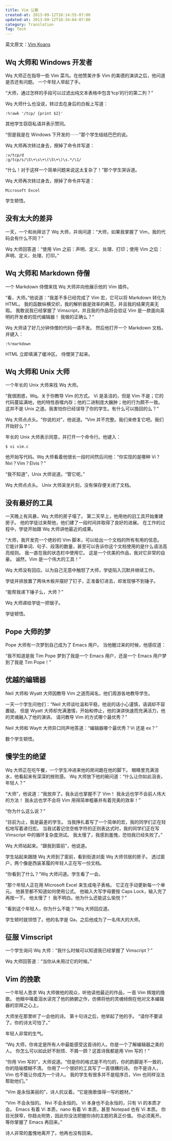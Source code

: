 ```yaml
---
title: Vim 公案
created-at: 2013-09-12T18:14:55-07:00
updated-at: 2013-09-12T18:34:04-07:00
category: Translation
Tag: Tech
---
```


英文原文：[Vim Koans](http://blog.sanctum.geek.nz/vim-koans/)


## Wq 大师和 Windows 开发者

Wq 大师正在指导一些 Vim 菜鸟。在他赞美许多 Vim 的美德的演讲之后，他问道是否还有问题。
一个年轻人举起了手。

“大师，通过怎样的手段可以过滤出纯文本表格中包含‘tcp’的行的第二列？”

Wq 大师什么也没说，转过去在身后的白板上写道：

    :%!awk '/tcp/ {print $2}'

其他学生窃窃私语并表示赞同。

“但是我是在 Windows 下开发的⋯⋯”那个学生结结巴巴的说。

Wq 大师再次转过身去，擦掉了命令并写道：

    :v/tcp/d
    :g/tcp/s/\S\+\s\+\(\S\+\)\s.*/\1/

“什么！对于这样一个简单问题来说这太复杂了！”那个学生哭诉道。

Wq 大师再次转过身去，擦掉了命令并写道：

    Microsoft Excel

学生顿悟。


## 没有太大的差异

一天，一个和尚拜访了 Wq 大师，并询问道：“大师，如果我掌握了 Vim，我的代码会有什么不同？”

Wq 大师回答道：“使用 Vim 之前：声明、定义、处理、打印；使用 Vim 之后：声明、定义、处理、打印。”


## Wq 大师和 Markdown 侍僧

一个 Markdown 侍僧来找 Wq 大师并向他展示他的 Vim 插件。

“看，大师。”他说道：“我差不多已经完成了 Vim 宏，它可以将 Markdown 转化为 HTML。
我的函数纵横交织，我的解析器是效率的典范，并且我的结果完美无瑕。
我敢说我已经掌握了 Vimscript，并且我的作品将会验证 Vim 是一款面向英明的开发者的现代编辑器！
我做的正确么？“

Wq 大师读了好几分钟侍僧的代码一语不发。
然后他打开一个 Markdown 文档，并键入：

    :%!markdown

HTML 立即填满了缓冲区。
侍僧哭了起来。


## Wq 大师和 Unix 大师

一个年长的 Unix 大师来找 Wq 大师。

“我很困惑，Wq。关于你教导 Vim 的方式。
Vi 是圣洁的，但是 Vim 不是；它的代码蔓延满地，他的特性吞噬内存；他的二进制庞大臃肿；他的行为颇不一致。
这并不是 Unix 之道。我害怕你已经误导了你的学生。有什么可以挽回的么？”

Wq 大师点点头。“你说的对”，他说道。“Vim 并不完整。我们来修复它吧。我们开始好么？”

年长的 Unix 大师表示同意，并打开一个命令行。他键入：

    $ vi vim.c

他开始写代码。Wq 大师看着他很长一段时间然后问他：“你实现的是哪种 Vi？Nvi？Vim？Elvis？”

“我不知道”，Unix 大师说道。“管它呢。”

Wq 大师点点头。
Unix 大师呆坐片刻，没有保存便关闭了文档。


## 没有最好的工具

一天晚上有风暴，Wq 大师的房子塌了。
第二天早上，他用他的旧工具开始重建房子。
他的学徒过来帮他，他们建了一段时间并取得了良好的进展。
在工作的过程中，学徒开始跟 Wq 大师讲他最近的成果。

“大师，我开发完一个绝妙的 Vim 脚本，可以给出一个文档的所有有用的信息。
它能计算单词、句子、段落的数量，甚至可以告诉你这个文档使用的是什么语法高亮规则。
我一直在我的状态栏中使用它。
这是一个优美的作品，我对它非常的自豪。
诚然，Vim 是一个伟大的工具！”

Wq 大师没有回应。以为自己无意中触怒了大师，学徒陷入沉默并继续工作。

学徒并排放置了两块木板并摆好了钉子，正准备钉进去，却发现够不到锤子。

“能帮我递下锤子么，大师？”

Wq 大师递给学徒一把锯子。

学徒顿悟。


## Pope 大师的梦

Pope 大师有一次梦到自己成为了 Emacs 用户。
当他醒过来的时候，他感叹道：

“我不知道是我 Tim Pope 梦到了我是一个 Emacs 用户，还是一个 Emacs 用户梦到了我是 Tim Pope！”


## 优越的编辑器

Neil 大师和 Wyatt 大师因教导 Vim 之道而闻名，他们周游各地教导学生。

一天一个学生问他们：“Neil 大师谈吐温和平稳，他说的话小心谨慎，语调却不容置疑。
但是 Wyatt 大师却充满激情，开始和停止，他的演讲快速而充满活力，他的灵魂融入了他的演讲。
请问教导 Vim 的方式哪个最优秀？”

Neil 大师和 Waytt 大师异口同声地答道：“编辑器哪个最优秀？Vi 还是 ex？”

数个学生顿悟。


## 慢学生的绝望

Wq 大师正在吃午餐，一个学生冲进来他的房间跪在他的脚下。
眼睛里充满泪水，他看起来有深深的挫败感。
Wq 大师放下他的碗问道：“什么让你如此沮丧，年轻人？”

“大师”，他说道：“我放弃了。我永远也掌握不了 Vim！
我永远也学不会前人伟大的方法！
我永远也学不会将 Vim 用得简单粗暴并有着完美的效率！”

“你为什么这么说？”

“目前为止，我是最差的学生。
当我挣扎着写了一个简单的宏，我的同学们正在轻松地写着递归宏。
当我试着记住空格字符的正则表达式时，我的同学们正在写 Vimscript 中的循环复杂度测试。
我太慢了，我感到羞愧，恐怕我已经失败了。”

Wq 大师站起来。“跟我到窗前”，他说道。

学生站起来跟随 Wq 大师到了窗前，看到街道对面 Wq 大师邻居的房子。
透过窗户，两个像是西装革履的年轻人正在写一份文档。

“你看到了什么？”Wq 大师问道。学生看了一会。

“那个年轻人正在用 Microsoft Excel 来生成电子表格。 它正在手动更新每一个单元。 他甚至都不知道如何使用公式。 他输入大写字母要按 Caps Lock，输入完了再按一下。 他太慢了！ 我不明白。他为什么还能这么愉悦？”

“看到这个年轻人，你为什么不能？”Wq 大师回应道。

学生顿时就领悟了。他的名字是 Qa，之后他成为了一名伟大的大师。


## 征服 Vimscript

一个学生询问 Wq 大师：“我什么时候可以知道我已经掌握了 Vimscript？”

Wq 大师回答道：“当你从未用过它的时候。”


## Vim 的挽歌

一个年轻人恳求 Wq 大师做他的观众，听他读他最近的作品，一首 Vim 辉煌的挽歌。
他眼中噙着泪水读完了他的肺腑之作，仿佛将他的灵魂倾倒在他对文本编辑器的崇拜之心上。

大师坐在那里听了一会他的诗。 第十句诗之后，他举起了他的手。 “请你不要读了。你的诗太可怕了。”

年轻人非常的生气。

“Wq 大师，你肯定是所有人中最能感受这首诗的人。你是一个了解编辑器之美的人。
你怎么可以如此好不耐烦、不屑一顾？这首诗我都是用 Vim 写的！”

“你用 Vim 写的”，大师说道。“但是你的格式是不均匀的，你的韵脚是不一致的，你的隐喻模糊不清。
你用了一个很好的工具写了一首很糟的诗。
你不是诗人，Vim 也不能让你成为一个诗人。
我的学生有很多并不是程序员，Vim 也同样没法帮助他们。”

“Vim 是永恒美丽的”，诗人抗议着。“它是挽歌值得一写的题材。”

“Vim 不会永恒的。 Nvi 不会永恒的。 Vi 本身也不会永恒的，只有 Vi 的本质才会。
Emacs 有着 Vi 本质，nano 有着 Vi 本质，甚至 Notepad 也有 Vi 本质。
你目光狭窄，你趋炎附势，因此你没法把握你诗的主题的真正价值。
你必须离开。等你掌握了 Emacs 再回来。”

诗人非常的羞愧地离开了。他再也没有回来。
